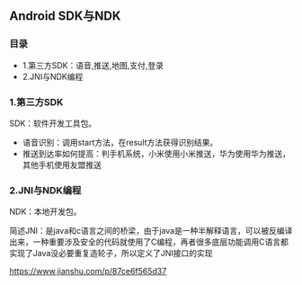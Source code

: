 ## Android SDK与NDK

### 目录

- 1.第三方SDK：语音,推送,地图,支付,登录
- 2.JNI与NDK编程

### 1.第三方SDK

SDK：软件开发工具包。

- 语音识别：调用start方法，在result方法获得识别结果。
- 推送到达率如何提高：判手机系统，小米使用小米推送，华为使用华为推送，其他手机使用友盟推送

### 2.JNI与NDK编程

NDK：本地开发包。

简述JNI：是java和c语言之间的桥梁，由于java是一种半解释语言，可以被反编译出来，一种重要涉及安全的代码就使用了C编程，再者很多底层功能调用C语言都实现了Java没必要重复造轮子，所以定义了JNI接口的实现

https://www.jianshu.com/p/87ce6f565d37